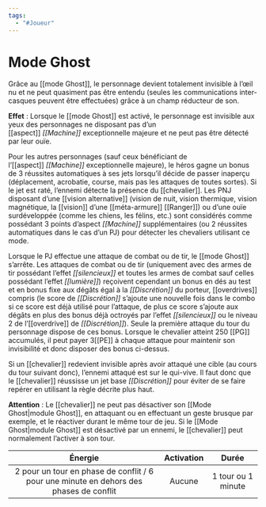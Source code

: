```yaml
---
tags:
  - "#Joueur"
---
```

# Mode Ghost

Grâce au [[mode Ghost]], le personnage devient totalement invisible à l’œil nu et ne peut quasiment pas être entendu (seules les communications inter-casques peuvent être effectuées) grâce à un champ réducteur de son.

**Effet** : Lorsque le [[mode Ghost]] est activé, le personnage est invisible aux yeux des personnages ne disposant pas d’un [[aspect]] _[[Machine]]_ exceptionnelle majeure et ne peut pas être détecté par leur ouïe.

Pour les autres personnages (sauf ceux bénéficiant de l’[[aspect]] _[[Machine]]_ exceptionnelle majeure), le héros gagne un bonus de 3 réussites automatiques à ses jets lorsqu’il décide de passer inaperçu (déplacement, acrobatie, course, mais pas les attaques de toutes sortes). Si le jet est raté, l’ennemi détecte la présence du [[chevalier]]. Les PNJ disposant d’une [[vision alternative]] (vision de nuit, vision thermique, vision magnétique, la [[vision]] d’une [[méta-armure]] [[Ranger]]) ou d’une ouïe surdéveloppée (comme les chiens, les félins, etc.) sont considérés comme possédant 3 points d’aspect _[[Machine]]_ supplémentaires (ou 2 réussites automatiques dans le cas d’un PJ) pour détecter les chevaliers utilisant ce mode.

Lorsque le PJ effectue une attaque de combat ou de tir, le [[mode Ghost]] s’arrête. Les attaques de combat ou de tir (uniquement avec des armes de tir possédant l’effet _[[silencieux]]_ et toutes les armes de combat sauf celles possédant l’effet _[[lumière]]_) reçoivent cependant un bonus en dés au test et en bonus fixe aux dégâts égal à la _[[Discrétion]]_ du porteur, [[overdrives]] compris (le score de _[[Discrétion]]_ s’ajoute une nouvelle fois dans le combo si ce score est déjà utilisé pour l’attaque, de plus ce score s’ajoute aux dégâts en plus des bonus déjà octroyés par l’effet _[[silencieux]]_ ou le niveau 2 de l’[[overdrive]] de _[[Discrétion]]_). Seule la première attaque du tour du personnage dispose de ces bonus. Lorsque le chevalier atteint 250 [[PG]] accumulés, il peut payer 3[[PE]] à chaque attaque pour maintenir son invisibilité et donc disposer des bonus ci-dessus.

Si un [[chevalier]] redevient invisible après avoir attaqué une cible (au cours du tour suivant donc), l’ennemi attaqué est sur le qui-vive. Il faut donc que le [[chevalier]] réussisse un jet base _[[Discrétion]]_ pour éviter de se faire repérer en utilisant la règle décrite plus haut.

**Attention** : Le [[chevalier]] ne peut pas désactiver son [[Mode Ghost|module Ghost]], en attaquant ou en effectuant un geste brusque par exemple, et le réactiver durant le même tour de jeu. Si le [[Mode Ghost|module Ghost]] est désactivé par un ennemi, le [[chevalier]] peut normalement l’activer à son tour.

|                                        Énergie                                         | Activation |       Durée        |
| :------------------------------------------------------------------------------------: | :--------: | :----------------: |
| 2 pour un tour en phase de conflit / 6 pour une minute en dehors des phases de conflit |   Aucune   | 1 tour ou 1 minute |
